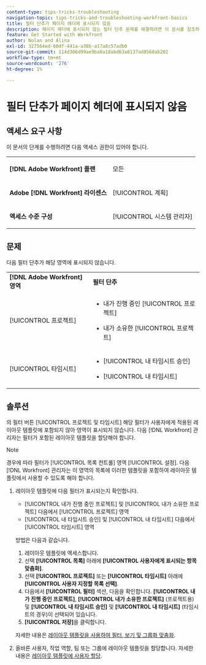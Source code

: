 ```yaml
---
content-type: tips-tricks-troubleshooting
navigation-topic: tips-tricks-and-troubleshooting-workfront-basics
title: 필터 단추가 페이지 헤더에 표시되지 않음
description: 페이지 헤더에 표시되지 않는 필터 단추 문제를 해결하려면 이 문서를 참조하십시오.
feature: Get Started with Workfront
author: Nolan and Alina
exl-id: 327564ed-60df-441a-a38b-a17a8c57adb0
source-git-commit: 114d306d99ae9ba0a18abd63a6137ad0568ab202
workflow-type: tm+mt
source-wordcount: '276'
ht-degree: 1%

---
```


# 필터 단추가 페이지 헤더에 표시되지 않음

## 액세스 요구 사항

이 문서의 단계를 수행하려면 다음 액세스 권한이 있어야 합니다.

<table style="table-layout:auto"> 
 <col> 
 <col> 
 <tbody> 
  <tr> 
   <td role="rowheader"><strong>[!DNL Adobe Workfront] 플랜</strong></td> 
   <td> <p>모든</p> </td> 
  </tr> 
  <tr> 
   <td role="rowheader"><strong>Adobe [!DNL Workfront] 라이센스</strong></td> 
   <td> <p>[!UICONTROL 계획] </p> </td> 
  </tr> 
  <tr> 
   <td role="rowheader"><strong>액세스 수준 구성</strong></td> 
   <td> <p>[!UICONTROL 시스템 관리자]</p> </td> 
  </tr> 
 </tbody> 
</table>

## 문제

다음 필터 단추가 해당 영역에 표시되지 않습니다.

<table style="table-layout:auto"> 
 <col> 
 <col> 
 <tbody> 
  <tr> 
   <td><strong>[!DNL Adobe Workfront] 영역</strong></td> 
   <td><strong>필터 단추</strong></td> 
  </tr> 
  <tr> 
   <td> <p>[!UICONTROL 프로젝트] </p> </td> 
   <td> 
    <ul> 
     <li> <p>내가 진행 중인 [!UICONTROL 프로젝트]</p> </li> 
     <li> <p>내가 소유한 [!UICONTROL 프로젝트]</p> </li> 
    </ul> </td> 
  </tr> 
  <tr> 
   <td><span>[!UICONTROL 타임시트]</span> </td> 
   <td> 
    <ul> 
     <li> <p><span>[!UICONTROL 내 타임시트 승인]</span> </p> </li> 
     <li> <p><span>[!UICONTROL 내 타임시트]</span> </p> </li> 
    </ul> </td> 
  </tr> 
 </tbody> 
</table>

## 솔루션

의 필터 버튼 [!UICONTROL 프로젝트 및 타임시트] 해당 필터가 사용자에게 적용된 레이아웃 템플릿에 포함되지 않아 영역이 표시되지 않습니다. 다음 [!DNL Workfront] 관리자는 필터가 포함된 레이아웃 템플릿을 할당해야 합니다.

>[!NOTE]
>
>경우에 따라 필터가 [!UICONTROL 목록 컨트롤] 영역 [!UICONTROL 설정]. 다음 [!DNL Workfront] 관리자는 이 영역의 목록에 이러한 템플릿을 포함하여 레이아웃 템플릿에서 사용할 수 있도록 해야 합니다.

1. 레이아웃 템플릿에 다음 필터가 표시되는지 확인합니다.

   * [!UICONTROL 내가 진행 중인 프로젝트] 및 [!UICONTROL 내가 소유한 프로젝트] 다음에서 [!UICONTROL 프로젝트] 영역
   * [!UICONTROL 내 타임시트 승인] 및 [!UICONTROL 내 타임시트] 다음에서 [!UICONTROL 타임시트] 영역

   방법은 다음과 같습니다.

   1. 레이아웃 템플릿에 액세스합니다.
   1. 선택 **[!UICONTROL 목록]** 아래에 **[!UICONTROL 사용자에게 표시되는 항목 맞춤화]**.
   1. 선택 **[!UICONTROL 프로젝트]** 또는 **[!UICONTROL 타임시트]** 아래에 **[!UICONTROL 사용자 지정할 목록 선택]**.
   1. 다음에서 **[!UICONTROL 필터]** 섹션, 다음을 확인합니다. **[!UICONTROL 내가 진행 중인 프로젝트]**, **[!UICONTROL 내가 소유한 프로젝트]** (프로젝트용) 및 **[!UICONTROL 내 타임시트 승인]** 및 **[!UICONTROL 내 타임시트]** (타임시트의 경우)이 선택되어 있습니다.
   1. **[!UICONTROL 저장]**&#x200B;을 클릭합니다.

   자세한 내용은 [레이아웃 템플릿을 사용하여 필터, 보기 및 그룹화 맞춤화](../../administration-and-setup/customize-workfront/use-layout-templates/customize-fvg-list-controls-layout-template.md).

1. 올바른 사용자, 작업 역할, 팀 또는 그룹에 레이아웃 템플릿을 할당합니다. 자세한 내용은 [레이아웃 템플릿에 사용자 할당](../../administration-and-setup/customize-workfront/use-layout-templates/assign-users-to-layout-template.md).
